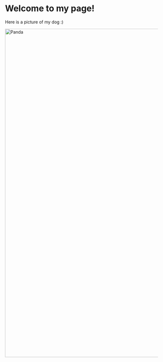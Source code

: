 
<title>Sara Ardebili</title>
  <h1>Welcome to my page! </h1>
        <p>Here is a picture of my dog :)</p>
<img src="path/to/panda.jpg" alt="Panda" height = 1080 width = 1080>
    
